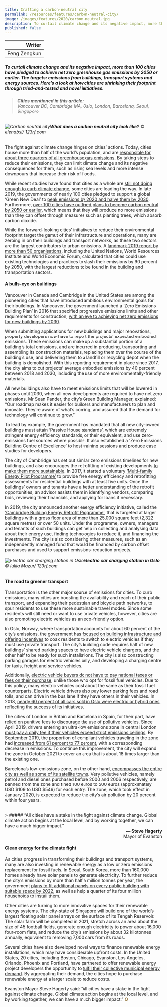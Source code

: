 ```yaml
---
title: Crafting a carbon-neutral city
permalink: /resources/features/carbon-neutral-city/
image: /images/features/2020/carbon-neutral.jpg
description: To curtail climate change and its negative impact, more than 100 cities have pledged to achieve net zero greenhouse gas emissions by 2050 or earlier. The targets emissions from buildings, transport systems and energy sources. Here’s a look at how cities are shrinking their environmental footprint through tried-and-tested and novel initiatives.
published: false
---
```


| Writer |
|---:|
| Feng Zengkun |

##### To curtail climate change and its negative impact, more than 100 cities have pledged to achieve net zero greenhouse gas emissions by 2050 or earlier. The targets: emissions from buildings, transport systems and energy sources. Here’s a look at how cities are shrinking their footprint through tried-and-tested and novel initiatives.

> ###### **Cities mentioned in this article:** <br> Vancouver BC, Cambridge MA, Oslo, London, Barcelona, Seoul, Singapore

###### ![Carbon neutral city](/images/features/2020/carbon-neutral.jpg/)**What does a carbon neutral city look like?** © elenabsl/ 123rf.com

The fight against climate change hinges on cities’ actions. Today, cities house more than half of the world’s population, and are [responsible for about three quarters of all greenhouse gas emissions](https://www.unenvironment.org/explore-topics/resource-efficiency/what-we-do/cities/cities-and-climate-change). By taking steps to reduce their emissions, they can limit climate change and its negative consequences for them, such as rising sea levels and more intense downpours that increase their risk of floods.
 
While recent studies have found that cities as a whole are [still not doing enough to curb climate change](https://qz.com/1760352/cities-are-set-to-miss-80-percent-of-their-2020-emission-reduction-goals/), some cities are leading the way. In late 2019, the governments of nearly 100 cities pledged to support a global ‘Green New Deal’ to [peak emissions by 2020 and halve them by 2030](https://www.c40.org/press_releases/global-gnd). Furthermore, [over 100 cities have outlined plans to become carbon neutral by 2050 or earlier](http://sdg.iisd.org/news/77-countries-100-cities-commit-to-net-zero-carbon-emissions-by-2050-at-climate-summit/), which means that they will produce no more emissions than they can offset through measures such as planting trees, which absorb carbon dioxide. 

While the forward-looking cities’ initiatives to reduce their environmental footprint target the gamut of their infrastructure and operations, many are zeroing in on their buildings and transport networks, as these two sectors are the largest contributors to urban emissions. A [landmark 2019 report by more than 50 organisations](https://urbantransitions.global/en/publication/climate-emergency-urban-opportunity/), including the United Nations, World Resources Institute and World Economic Forum, calculated that cities could use existing technologies and practices to slash their emissions by 90 percent by 2050, with the largest reductions to be found in the building and transportation sectors. 

#### **A bulls-eye on buildings**

Vancouver in Canada and Cambridge in the United States are among the pioneering cities that have introduced ambitious environmental goals for their buildings. In Vancouver, the government launched a ‘Zero Emissions Building Plan’ in 2016 that specified progressive emissions limits and other requirements for construction, [with an eye to achieving net zero emissions for new buildings by 2030](https://vancouver.ca/green-vancouver/zero-emissions-buildings.aspx).

When submitting applications for new buildings and major renovations, property developers now have to report the projects’ expected embodied emissions. These emissions can make up a substantial portion of a building’s total emissions, and are incurred in producing, transporting and assembling its construction materials, replacing them over the course of the building’s use, and delivering them to a landfill or recycling depot when the building is demolished. With this reporting requirement in place since 2017, the city aims to cut projects’ average embodied emissions by 40 percent between 2018 and 2030, including the use of more environmentally-friendly materials. 

All new buildings also have to meet emissions limits that will be lowered in phases until 2030, when all new developments are required to have net zero emissions. Mr Sean Pander, the city’s Green Building Manager, explained: “Our roadmap makes it easier for builders and manufacturers to plan and innovate. They’re aware of what’s coming, and assured that the demand for technology will continue to grow.”

To lead by example, the government has mandated that all new city-owned buildings must attain ‘Passive House standards’, which are extremely stringent energy efficiency standards, or their equivalent, and use zero-emissions fuel sources where possible. It also established a ‘Zero Emissions Building Centre of Excellence’ to host training sessions and produce case studies for developers. 

The city of Cambridge has set out similar zero emissions timelines for new buildings, and also encourages the retrofitting of existing developments [to make them more sustainable](https://www.cambridgema.gov/CDD/Projects/Climate/NetZeroTaskForce). In 2017, it started a voluntary [‘Multi-family Energy Pilot Programme’](https://www.cambridgema.gov/news/detail.aspx?path=/sitecore/content/home/cdd/news/2018/10/multifamilyenergypilot2) to provide free energy efficiency and retrofitting assessments for residential buildings with at least five units. Once the buildings’ owners and tenants have a better understanding of the retrofit opportunities, an advisor assists them in identifying vendors, comparing bids, reviewing their financials, and applying for loans if necessary.

In 2019, the city announced another energy efficiency initiative, called the [‘Cambridge Building Energy Retrofit Programme’](https://www.cambridgema.gov/Services/buildingretrofitprogram), that is targeted at larger buildings with a gross floor area of more than 25,000 square feet (2,322 square metres) or over 50 units. Under the programme, owners, managers and tenants of such buildings can get help in collecting and analysing data about their energy use, finding technologies to reduce it, and financing the investments. The city is also considering other measures, such as an independently managed fund that would be financed by carbon offset purchases and used to support emissions-reduction projects.

###### ![Electric car charging station in Oslo](/images/features/2020/electric-car-oslo.jpg/)**Electric car charging station in Oslo** © Iuliia Mazur/ 123rf.com

#### **The road to greener transport**

Transportation is the other major source of emissions for cities. To curb emissions, many cities are boosting the availability and reach of their public transport, and expanding their pedestrian and bicycle path networks, to spur residents to use these more sustainable travel modes. Since some residents will still need or want to use private vehicles, however, cities are also promoting electric vehicles as an eco-friendly option. 

In Oslo, Norway, where transportation accounts for about 60 percent of the city’s emissions, the government has [focused on building infrastructure and offering incentives](http://carbonneutralcities.org/wp-content/uploads/2018/09/CNCA-Game-Changers-Report-2018.pdf) to coax residents to switch to electric vehicles if they must use private transport. The city’s building code requires half of new buildings’ shared parking spaces to have electric vehicle chargers, and the other half to be ready for such installations. The city is also constructing parking garages for electric vehicles only, and developing a charging centre for taxis, freight and service vehicles.
 
Additionally, [electric vehicle buyers do not have to pay national taxes or fees on their purchase](https://www.theguardian.com/environment/2020/apr/19/norway-and-the-a-ha-moment-that-made-electric-cars-the-answer), unlike those who opt for fossil fuel vehicles. Due to this policy, many electric vehicles cost about the same as their fossil fuel counterparts. Electric vehicle drivers also pay lower parking fees and road tolls, and can drive in the bus lane if they have others in their vehicles. In 2018, [nearly 60 percent of all cars sold in Oslo were electric or hybrid ones](https://www.citylab.com/environment/2018/12/norway-electric-vehicle-models-incentives-car-free-oslo/578932/), reflecting the success of its initiatives. 

The cities of London in Britain and Barcelona in Spain, for their part, have relied on punitive fees to discourage the use of pollutive vehicles. Since April 2019, drivers entering an ultra-low emissions zone in central London [must pay a daily fee if their vehicles exceed strict emissions ceilings](https://www.london.gov.uk/what-we-do/environment/pollution-and-air-quality/mayors-ultra-low-emission-zone-london). By September 2019, the proportion of compliant vehicles traveling in the zone had [increased from 61 percent to 77 percent](https://www.london.gov.uk/press-releases/mayoral/ulez-reduces-polluting-cars-by-13500-every-day), with a corresponding decrease in emissions. To continue this improvement, the city will expand the zone in October 2021 to cover an area that is about 18 times larger than the existing one. 

Barcelona’s low-emissions zone, on the other hand, [encompasses the entire city as well as some of its satellite towns](https://www.theguardian.com/world/2019/dec/31/barcelona-to-open-southern-europes-biggest-low-emissions-zone). Very pollutive vehicles, namely petrol and diesel ones purchased before 2000 and 2006 respectively, are banned from the zone and fined 100 euros to 500 euros (approximately USD $109 to USD $546) for each entry. The zone, which took effect in January 2020, is expected to reduce the city’s air pollution by 20 percent within four years.

<br>
> ##### “All cities have a stake in the fight against climate change. Global climate action begins at the local level, and by working together, we can have a much bigger impact.”

<div align="right"><b>— Steve Hagerty</b> <br> Mayor of Evanston </div>

#### **Clean energy for the climate fight**

As cities progress in transforming their buildings and transport systems, many are also investing in renewable energy as a low or zero emissions replacement for fossil fuels. In Seoul, South Korea, more than 160,000 homes already have solar panels to generate electricity. To further reduce the city’s emissions by more than half a million tonnes per year, the government [plans to fit additional panels on every public building with suitable space by 2022](https://www.weforum.org/agenda/2019/11/solar-power-seoul-south-korea/), as well as help a quarter of its four million households to install them.

Other cities are turning to more innovative spaces for their renewable energy systems. The city-state of Singapore will build one of the world’s largest floating solar panel arrays on the surface of its Tengah Reservoir. The solar farm will be completed in 2021, stretch across an area about the size of 45 football fields, generate enough electricity to power about 16,000 four-room flats, and reduce the city’s emissions by about 32 kilotonnes annually, equivalent to removing 7,000 cars from its roads. 

Several cities have also developed novel ways to finance renewable energy installations, which may have considerable upfront costs. In the United States, 20 cities, including Boston, Chicago, Evanston, Los Angeles, Orlando, Phoenix and Portland, have partnered to offer renewable energy project developers the opportunity to [fulfil their collective municipal energy demand](https://www.boston.gov/news/mayor-walsh-calls-renewable-energy-developers-multi-city-large-scale-projects). By aggregating their demand, the cities hope to purchase renewable energy at a larger scale to reduce costs. 

Evanston Mayor Steve Hagerty said: “All cities have a stake in the fight against climate change. Global climate action begins at the local level, and by working together, we can have a much bigger impact.” **<font color="#967942">O</font>**
